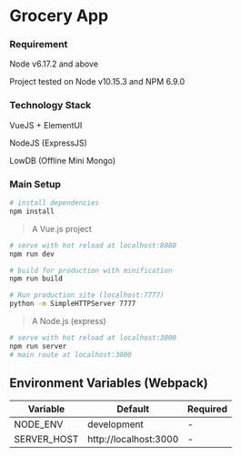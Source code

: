 # Grocery App

### Requirement
Node v6.17.2 and above

Project tested on Node v10.15.3 and NPM 6.9.0

### Technology Stack
VueJS + ElementUI

NodeJS (ExpressJS)

LowDB (Offline Mini Mongo)

### Main Setup

``` bash
# install dependencies
npm install
```

> A Vue.js project

``` bash
# serve with hot reload at localhost:8080
npm run dev

# build for production with minification
npm run build

# Run production site (localhost:7777)
python -m SimpleHTTPServer 7777
```

> A Node.js (express)

``` bash
# serve with hot reload at localhost:3000
npm run server
# main route at localhost:3000
```



## Environment Variables (Webpack)


| Variable    | Default               | Required |
|-------------|-----------------------|----------|
| NODE_ENV    | development           | -        |
| SERVER_HOST | http://localhost:3000 | -        |


